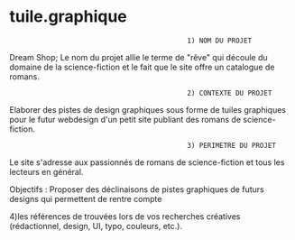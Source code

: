 # tuile.graphique

                                                1) NOM DU PROJET

Dream Shop; Le nom du projet allie le terme de "rêve" qui découle du domaine de la science-fiction et le fait que le           site offre un catalogue de romans.

                                                2) CONTEXTE DU PROJET

Elaborer des pistes de design graphiques sous forme de tuiles graphiques pour le futur webdesign d'un petit site publiant des romans de science-fiction.

                                                3) PERIMETRE DU PROJET

Le site s'adresse aux passionnés de romans de science-fiction et tous les lecteurs en général.

Objectifs : Proposer des déclinaisons de pistes graphiques de futurs designs qui permettent de rentre compte 

4)les références de trouvées lors de vos recherches créatives (rédactionnel, design, UI, typo, couleurs, etc.).

